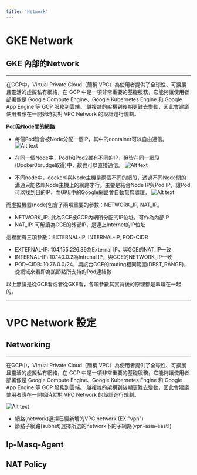 ```yaml
---
title: 'Network'
---
```


GKE Network
===

## GKE 內部的Network
---
在GCP中，Virtual Private Cloud（簡稱 VPC）為使用者提供了全球性、可擴展且靈活的虛擬私有網絡，在 GCP 中是一項非常重要的基礎服務，它能夠讓使用者部署像是 Google Compute Engine、Google Kubernetes Engine 和 Google App Engine 等 GCP 服務到雲端。
越複雜的架構到後期更難去變動，因此會建議使用者應在一開始時就對 VPC Network 的設計進行規劃。

**Pod及Node間的網路**

- 每個Pod皆會被Node分配一個IP，其中的container可以自由通信。
![Alt text](image-3.png)
- 在同一個Node中，Pod1和Pod2雖有不同的IP，但皆在同一網段(Docker0brudge取得)中，故也可以直接通信。
![Alt text](image-4.png)

- 不同node中，docker0與Node主機是兩個不同的網段，透過不同Node間的溝通只能依賴Node主機上的網路才行。主要是結合Node IP與Pod IP，讓Pod可以找到目的IP，而GKE中的Google網路會自動幫您處理。
![Alt text](image-5.png)

而虛擬機器(node)包含了兩項重要的參數：NETWORK_IP, NAT_IP。
- NETWORK_IP: 此為GCE被GCP內網所分配的IP位址，可作為內部IP
- NAT_IP: 可解讀為GCE的外部IP，是連上Internet的IP位址

這裡面有三項參數：EXTERNAL-IP, INTERNAL-IP, POD-CIDR
- EXTERNAL-IP: 104.155.226.39為External IP，與GCE的NAT_IP一致
- INTERNAL-IP: 10.140.0.2為Intrenal IP，與GCE的NETWORK_IP一致
- POD-CIDR: 10.76.0.0/24，與該台GCE的routing相同範圍(DEST_RANGE)，從網域來看即為該節點所支持的Pod連結數

以上無論是從GCE看或者從GKE看，各項參數其實背後的原理都是串聯在一起的。

---

VPC Network 設定
===

## Networking
---
在GCP中，Virtual Private Cloud（簡稱 VPC）為使用者提供了全球性、可擴展且靈活的虛擬私有網絡，在 GCP 中是一項非常重要的基礎服務，它能夠讓使用者部署像是 Google Compute Engine、Google Kubernetes Engine 和 Google App Engine 等 GCP 服務到雲端。
越複雜的架構到後期更難去變動，因此會建議使用者應在一開始時就對 VPC Network 的設計進行規劃。

![Alt text](image-2.png)

- 網路(network)選擇已經新增的VPC network (EX:"vpn")
- 節點子網路(subnet)選擇所選的network下的子網路(vpn-asia-east1)

## Ip-Masq-Agent

## NAT Policy
